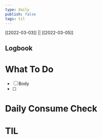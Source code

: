 ```yaml
---
type: daily
publish: false
tags: til
---
```

[[2022-03-03]] || [[2022-03-05]]

## Logbook



# What To Do
- [ ] Body
- [ ] 


# Daily Consume Check



# TIL






